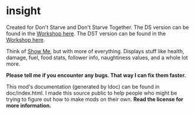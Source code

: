 # insight
Created for Don't Starve and Don't Starve Together.
The DS version can be found in the [Workshop here](https://steamcommunity.com/sharedfiles/filedetails/?id=2081254154).
The DST version can be found in the [Workshop here](https://steamcommunity.com/sharedfiles/filedetails/?id=2189004162).

Think of [Show Me](https://steamcommunity.com/sharedfiles/filedetails/?id=666155465), but with more of everything.
Displays stuff like health, damage, fuel, food stats, follower info, naughtiness values, and a whole lot more.

**Please tell me if you encounter any bugs. That way I can fix them faster.**

This mod's documentation (generated by ldoc) can be found in doc/index.html.
I made this source public to help people who might be trying to figure out how to make mods on their own.
**Read the license for more information.**